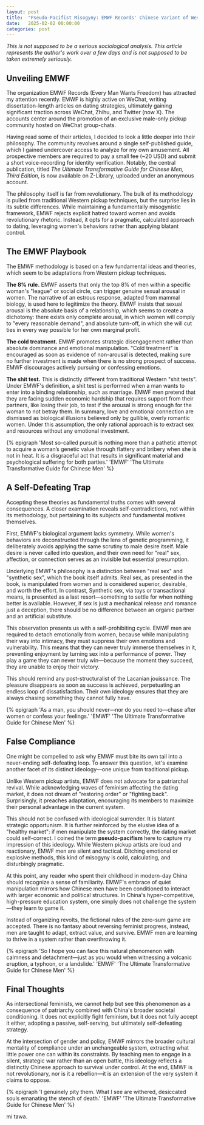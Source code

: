 ```yaml
---
layout: post
title:  "Pseudo-Pacifist Misogyny: EMWF Records' Chinese Variant of Western Pickup Ideology"
date:   2025-02-02 00:00:00
categories: post
---
```

<!--more-->

*This is not supposed to be a serious sociological analysis. This article represents the author's work over a few days and is not supposed to be taken extremely seriously.*

## Unveiling EMWF

The organization EMWF Records (Every Man Wants Freedom) has attracted my attention recently. EMWF is highly active on WeChat, writing dissertation-length articles on dating strategies, ultimately gaining significant traction across WeChat, Zhihu, and Twitter (now X). The accounts center around the promotion of an exclusive male-only pickup community hosted on WeChat group-chats.

Having read some of their articles, I decided to look a little deeper into their philosophy. The community revolves around a single self-published guide, which I gained undercover access to analyze for my own amusement. All prospective members are required to pay a small fee (~20 USD) and submit a short voice-recording for identity verification. Notably, the central publication, titled *The Ultimate Transformative Guide for Chinese Men, Third Edition*, is now available on Z-Library, uploaded under an anonymous account.

The philosophy itself is far from revolutionary. The bulk of its methodology is pulled from traditional Western pickup techniques, but the surprise lies in its subtle differences. While maintaining a fundamentally misogynistic framework, EMWF rejects explicit hatred toward women and avoids revolutionary rhetoric. Instead, it opts for a pragmatic, calculated approach to dating, leveraging women's behaviors rather than applying blatant control.

## The EMWF Playbook

The EMWF methodology is based on a few fundamental ideas and theories, which seem to be adaptations from Western pickup techniques.

**The 8% rule.** EMWF asserts that only the top 8% of men within a specific woman's "league" or social circle, can trigger genuine sexual arousal in women. The narrative of an estrous response, adapted from mammal biology, is used here to legitimize the theory. EMWF insists that sexual arousal is the absolute basis of a relationship, which seems to create a dichotomy: there exists only complete arousal, in which women will comply to "every reasonable demand", and absolute turn-off, in which she will cut ties in every way possible for her own marginal profit.

**The cold treatment.** EMWF promotes strategic disengagement rather than absolute dominance and emotional manipulation. "Cold treatment" is encouraged as soon as evidence of non-arousal is detected, making sure no further investment is made when there is no strong prospect of success. EMWF discourages actively pursuing or confessing emotions. 

**The shit test.** This is distinctly different from traditional Western "shit tests". Under EMWF's definition, a shit test is performed when a man wants to enter into a binding relationship, such as marriage. EMWF men pretend that they are facing sudden economic hardship that requires support from their partners, like losing their job, to test if the arousal is strong enough for the woman to not betray them.
In summary, love and emotional connection are dismissed as biological illusions believed only by gullible, overly romantic women. Under this assumption, the only rational approach is to extract sex and resources without any emotional investment.

{% epigraph 'Most so-called pursuit is nothing more than a pathetic attempt to acquire a woman’s genetic value through flattery and bribery when she is not in heat. It is a disgraceful act that results in significant material and psychological suffering for both parties.' 'EMWF' 'The Ultimate Transformative Guide for Chinese Men' %}

## A Self-Defeating Trap

Accepting these theories as fundamental truths comes with several consequences. A closer examination reveals self-contradictions, not within its methodology, but pertaining to its subjects and fundamental motives themselves.

First, EMWF's biological argument lacks symmetry. While women's behaviors are deconstructed through the lens of genetic programming, it deliberately avoids applying the same scrutiny to male desire itself. Male desire is never called into question, and their own need for "real" sex, affection, or connection serves as an invisible but essential presumption. 

Underlying EMWF's philosophy is a distinction between "real sex" and "synthetic sex", which the book itself admits. Real sex, as presented in the book, is manipulated from women and is considered superior, desirable, and worth the effort. In contrast, Synthetic sex, via toys or transactional means, is presented as a last resort—something to settle for when nothing better is available. However, if sex is just a mechanical release and romance just a deception, there should be no difference between an organic partner and an artificial substitute.

This observation presents us with a self-prohibiting cycle. EMWF men are required to detach emotionally from women, because while manipulating their way into intimacy, they must suppress their own emotions and vulnerability. This means that they can never truly immerse themselves in it, preventing enjoyment by turning sex into a performance of power. They play a game they can never truly win—because the moment they succeed, they are unable to enjoy their victory.

This should remind any post-structuralist of the Lacanian jouissance. The pleasure disappears as soon as success is achieved, perpetuating an endless loop of dissatisfaction. Their own ideology ensures that they are always chasing something they cannot fully have.

{% epigraph 'As a man, you should never—nor do you need to—chase after women or confess your feelings.' 'EMWF' 'The Ultimate Transformative Guide for Chinese Men' %}

## False Compliance

One might be compelled to ask why EMWF must bite its own tail into a never-ending self-defeating loop. To answer this question, let's examine another facet of its distinct ideology—one unique from traditional pickup.

Unlike Western pickup artists, EMWF does not advocate for a patriarchal revival. While acknowledging waves of feminism affecting the dating market, it does not dream of "restoring order" or "fighting back". Surprisingly, it preaches adaptation, encouraging its members to maximize their personal advantage in the current system.

This should not be confused with ideological surrender. It is blatant strategic opportunism. It is further reinforced by the elusive idea of a "healthy market": if men manipulate the system correctly, the dating market could self-correct. I coined the term **pseudo-pacifism** here to capture my impression of this ideology. While Western pickup artists are loud and reactionary, EMWF men are silent and tactical. Ditching emotional or explosive methods, this kind of misogyny is cold, calculating, and disturbingly pragmatic.

At this point, any reader who spent their childhood in modern-day China should recognize a sense of familiarity. EMWF's embrace of quiet manipulation mirrors how Chinese men have been conditioned to interact with larger economic and political structures. In China's hyper-competitive, high-pressure education system, one simply does not challenge the system—they learn to game it.

Instead of organizing revolts, the fictional rules of the zero-sum game are accepted. There is no fantasy about reversing feminist progress, instead, men are taught to adapt, extract value, and survive. EMWF men are learning to thrive in a system rather than overthrowing it.

{% epigraph 'So I hope you can face this natural phenomenon with calmness and detachment—just as you would when witnessing a volcanic eruption, a typhoon, or a landslide.' 'EMWF' 'The Ultimate Transformative Guide for Chinese Men' %}

## Final Thoughts

As intersectional feminists, we cannot help but see this phenomenon as a consequence of patriarchy combined with China's broader societal conditioning. It does not explicitly fight feminism, but it does not fully accept it either, adopting a passive, self-serving, but ultimately self-defeating strategy.

At the intersection of gender and policy, EMWF mirrors the broader cultural mentality of compliance under an unchangeable system, extracting what little power one can within its constraints. By teaching men to engage in a silent, strategic war rather than an open battle, this ideology reflects a distinctly Chinese approach to survival under control. At the end, EMWF is not revolutionary, nor is it a rebellion—it is an extension of the very system it claims to oppose.

{% epigraph 'I genuinely pity them. What I see are withered, desiccated souls emanating the stench of death.' 'EMWF' 'The Ultimate Transformative Guide for Chinese Men' %}

mi tawa.